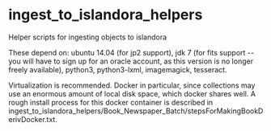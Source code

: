 # ingest_to_islandora_helpers
Helper scripts for ingesting objects to islandora

These depend on:
  ubuntu 14.04 (for jp2 support),
  jdk 7 (for fits support -- you will have to sign up for an oracle account, as this version is no longer freely available),
  python3,
  python3-lxml,
  imagemagick,
  tesseract.

Virtualization is recommended.  Docker in particular, since collections may use an enormous amount of local disk space, which docker shares well.  A rough install process for this docker container is described in ingest_to_islandora_helpers/Book_Newspaper_Batch/stepsForMakingBookDerivDocker.txt.

  
